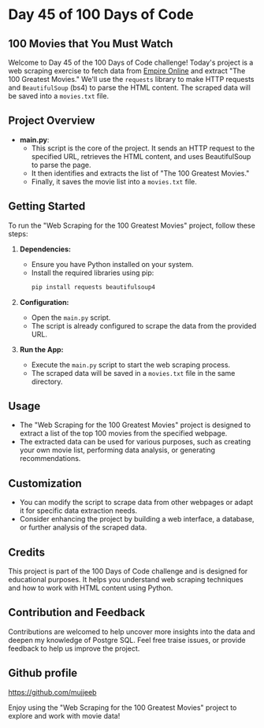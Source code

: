 # Day 45 of 100 Days of Code

## 100 Movies that You Must Watch

Welcome to Day 45 of the 100 Days of Code challenge! Today's project is a web scraping exercise to fetch data from [Empire Online](https://web.archive.org/web/20200518073855/https://www.empireonline.com/movies/features/best-movies-2/) and extract "The 100 Greatest Movies." We'll use the `requests` library to make HTTP requests and `BeautifulSoup` (bs4) to parse the HTML content. The scraped data will be saved into a `movies.txt` file.

## Project Overview

- **main.py**:
  - This script is the core of the project. It sends an HTTP request to the specified URL, retrieves the HTML content, and uses BeautifulSoup to parse the page.
  - It then identifies and extracts the list of "The 100 Greatest Movies."
  - Finally, it saves the movie list into a `movies.txt` file.

## Getting Started

To run the "Web Scraping for the 100 Greatest Movies" project, follow these steps:

1. **Dependencies:**
   - Ensure you have Python installed on your system.
   - Install the required libraries using pip:
     ```bash
     pip install requests beautifulsoup4
     ```

2. **Configuration:**
   - Open the `main.py` script.
   - The script is already configured to scrape the data from the provided URL.

3. **Run the App:**
   - Execute the `main.py` script to start the web scraping process.
   - The scraped data will be saved in a `movies.txt` file in the same directory.

## Usage

- The "Web Scraping for the 100 Greatest Movies" project is designed to extract a list of the top 100 movies from the specified webpage.
- The extracted data can be used for various purposes, such as creating your own movie list, performing data analysis, or generating recommendations.

## Customization

- You can modify the script to scrape data from other webpages or adapt it for specific data extraction needs.
- Consider enhancing the project by building a web interface, a database, or further analysis of the scraped data.

## Credits

This project is part of the 100 Days of Code challenge and is designed for educational purposes. It helps you understand web scraping techniques and how to work with HTML content using Python.

## Contribution and Feedback

Contributions are welcomed to help uncover more insights into the data and deepen my knowledge of Postgre SQL. Feel free traise issues, or provide feedback to help us improve the project.


## Github profile
https://github.com/mujjeeb

Enjoy using the "Web Scraping for the 100 Greatest Movies" project to explore and work with movie data!